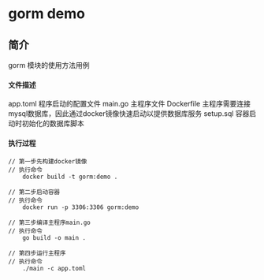 # gorm demo

## 简介
gorm 模块的使用方法用例

#### 文件描述
app.toml 程序启动的配置文件
main.go  主程序文件
Dockerfile 主程序需要连接mysql数据库，因此通过docker镜像快速启动以提供数据库服务
setup.sql 容器启动时初始化的数据库脚本

#### 执行过程
```
// 第一步先构建docker镜像
// 执行命令
    docker build -t gorm:demo .

// 第二步启动容器
// 执行命令
    docker run -p 3306:3306 gorm:demo

// 第三步编译主程序main.go
// 执行命令
    go build -o main .

// 第四步运行主程序
// 执行命令
    ./main -c app.toml
```